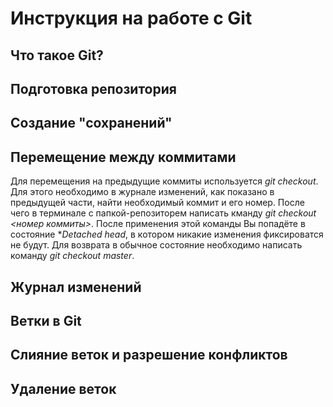 # Инструкция на работе с Git

## Что такое Git?

## Подготовка репозитория

## Создание "сохранений"

## Перемещение между коммитами
Для перемещения на предыдущие коммиты используется *git checkout*. Для этого необходимо в журнале изменений, как показано в предыдущей части, найти необходимый коммит и его номер. После чего в терминале с папкой-репозиторем написать кманду *git checkout <номер коммиты>*. После применения этой команды Вы попадёте в состояние **Detached head*, в котором никакие изменения фиксироватся не будут. Для возврата в обычное состояние необходимо написать команду *git checkout master*.

## Журнал изменений

## Ветки в Git

##  Слияние веток и разрешение конфликтов

## Удаление веток   